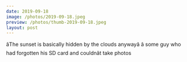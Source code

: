 ```yaml
---
date: 2019-09-18
image: /photos/2019-09-18.jpeg
preview: /photos/thumb-2019-09-18.jpeg
layout: post
---
```


âThe sunset is basically hidden by the clouds anywayâ â some guy who had forgotten his SD card and couldnât take photos
